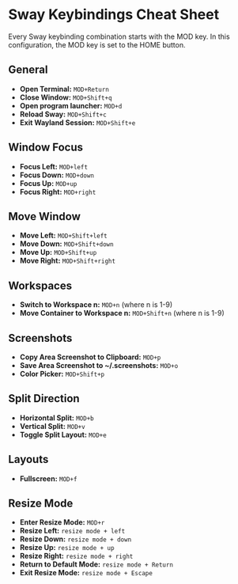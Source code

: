 # Sway Keybindings Cheat Sheet
Every Sway keybinding combination starts with the MOD key. In this configuration, the MOD key is set to the HOME button.

## General
- **Open Terminal:** `MOD+Return`
- **Close Window:** `MOD+Shift+q`
- **Open program launcher:** `MOD+d`
- **Reload Sway:** `MOD+Shift+c`
- **Exit Wayland Session:** `MOD+Shift+e`

## Window Focus
- **Focus Left:** `MOD+left`
- **Focus Down:** `MOD+down`
- **Focus Up:** `MOD+up`
- **Focus Right:** `MOD+right`

## Move Window
- **Move Left:** `MOD+Shift+left`
- **Move Down:** `MOD+Shift+down`
- **Move Up:** `MOD+Shift+up`
- **Move Right:** `MOD+Shift+right`

## Workspaces
- **Switch to Workspace n:** `MOD+n` (where n is 1-9)
- **Move Container to Workspace n:** `MOD+Shift+n` (where n is 1-9)

## Screenshots
- **Copy Area Screenshot to Clipboard:** `MOD+p`
- **Save Area Screenshot to ~/.screenshots:** `MOD+o`
- **Color Picker:** `MOD+Shift+p`

## Split Direction
- **Horizontal Split:** `MOD+b`
- **Vertical Split:** `MOD+v`
- **Toggle Split Layout:** `MOD+e`

## Layouts
- **Fullscreen:** `MOD+f`

## Resize Mode
- **Enter Resize Mode:** `MOD+r`
- **Resize Left:** `resize mode + left`
- **Resize Down:** `resize mode + down`
- **Resize Up:** `resize mode + up`
- **Resize Right:** `resize mode + right`
- **Return to Default Mode:** `resize mode + Return`
- **Exit Resize Mode:** `resize mode + Escape`
